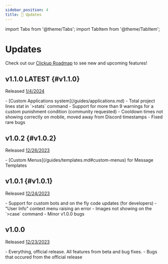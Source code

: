 ```yaml
---
sidebar_position: 4
title: 📢 Updates
---
```


import Tabs from '@theme/Tabs';
import TabItem from '@theme/TabItem';

# Updates

Check out our [Clickup Roadmap](https://sharing.clickup.com/36041748/l/h/6-900902486041-1/c850810baf29f0f) to see new and upcoming features!

## v1.1.0 <span className="badge badge--primary">LATEST</span> {#v1.1.0}
Released [1/4/2024](./updates.md)

<Tabs>
  <TabItem value="added" label="Added" default>
  - [Custom Applications system](/guides/applications.md)
  - Total project lines stat in `>stats` command
  - Support for more than 9 warnings for a custom punishment condition (community requested)
  </TabItem>
  <TabItem value="fixed" label="Fixed">
    - Cooldown times not showing correctly on mobile, moved away from Discord timestamps
    - Fixed rare bugs
  </TabItem>
</Tabs>

## v1.0.2 {#v1.0.2}
Released [12/26/2023](./updates.md)

<Tabs>
  <TabItem value="added" label="Added">
    - [Custom Menus](/guides/templates.md#custom-menus) for Message Templates
  </TabItem>
</Tabs>

## v1.0.1 {#v1.0.1}
Released [12/24/2023](./updates.md)

<Tabs>
  <TabItem value="added" label="Added">
    - Support for custom bots and on the fly code updates (for developers)
  </TabItem>
  <TabItem value="fixed" label="Fixed">
    - "User Info" context menu raising an error
    - Images not showing on the `>case` command
    - Minor v1.0.0 bugs
  </TabItem>
</Tabs>

## v1.0.0
Released [12/23/2023](./updates.md)

<Tabs>
  <TabItem value="added" label="Added">
    - Everything, official release. All features from beta and bug fixes.
  </TabItem>
  <TabItem value="fixed" label="Fixed">
   - Bugs that occured from the official release
  </TabItem>
</Tabs>
